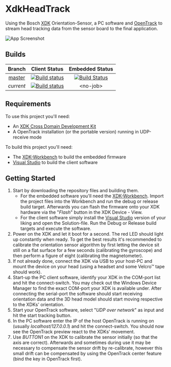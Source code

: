 # XdkHeadTrack
Using the Bosch [XDK](http://xdk.io) Orientation-Sensor, a PC software and [OpenTrack](https://github.com/opentrack/opentrack) to stream head tracking data from the sensor board to the final application.

![App Screenshot](https://raw.githubusercontent.com/FreeGeronimo/XdkHeadTrack/e8a70925ab15098b361935bb97fb0e85a72c8a07/assets/screenshot1.png)

## Builds
| Branch | Client Status | Embedded Status |
| :-: | :-: | :-: |
| [master](https://github.com/FreeGeronimo/XdkHeadTrack/tree/master) | [![Build status](https://ci.appveyor.com/api/projects/status/0s3i5e2m659m7kgj/branch/master?svg=true)](https://ci.appveyor.com/project/FreeGeronimo/xdkheadtrack/branch/master) | [![Build Status](https://travis-ci.org/FreeGeronimo/XdkHeadTrack.svg?branch=master)](https://travis-ci.org/FreeGeronimo/XdkHeadTrack) |
| *current* | [![Build status](https://ci.appveyor.com/api/projects/status/0s3i5e2m659m7kgj?svg=true)](https://ci.appveyor.com/project/FreeGeronimo/xdkheadtrack) | \<no-job\> |

## Requirements
To use this project you'll need:
* An [XDK Cross Domain Development Kit](https://xdk.bosch-connectivity.com/home)
* A OpenTrack installation (or the portable version) running in UDP-receive mode

To build this project you'll need:
* The [XDK-Workbench](https://xdk.bosch-connectivity.com/software-downloads) to build the embedded firmware
* [Visual Studio](https://www.visualstudio.com) to build the client software

## Getting Started
1. Start by downloading the repository files and building them.
	* For the embedded software you'll need the [XDK-Workbench](https://xdk.bosch-connectivity.com/software-downloads). Import the project files into the Workbench and run the debug or release build target. Afterwards you can flash the firmware onto your XDK hardware via the "_Flash_" button in the XDK Device - View.
	* For the client software simply install the [Visual Studio](https://www.visualstudio.com) version of your liking and open the Solution-file. Run the Debug or Release build targets and execute the software.
2. Power on the XDK and let it boot for a second. The red LED should light up constantly when ready. To get the best results it's recommended to calibrate the orientation sensor algorithm by first letting the device sit still on a flat surface for a few seconds (calibrating the gyroscope) and then perform a figure of eight (calibrating the magnetometer).
3. If not already done, connect the XDK via USB to your host-PC and mount the device on your head (using a headset and some Velcro&trade; tape should work).
4. Start-up the PC client software, identify your XDK in the COM-port list and hit the connect-switch. You may check out the Windows Device Manager to find the exact COM-port your XDK is available under. After connecting the serial-port the software should start receiving orientation data and the 3D head model should start moving respective to the XDKs' orientation.
5. Start your OpenTrack software, select "_UDP over network_" as input and hit the start tracking button.
6. In the PC software enter the IP of the host OpenTrack is running on (usually _localhost_/_127.0.0.1_) and hit the connect-switch. You should now see the OpenTrack preview react to the XDKs' movement.
7. Use _BUTTON1_ on the XDK to calibrate the sensor initially (so that the axis are correct). Afterwards and sometimes during use it may be necessary to compensate the sensor drift by re-calibrate, however this small drift can be compensated by using the OpenTrack center feature (bind the key in OpenTrack first).
